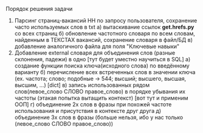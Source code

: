 Порядок решения задачи
1. Парсинг страниц-вакансий HH по запросу пользователя, сохранение часто используемых слов в txt
    а) вытаскивание ссылок **get.hrefs.py** со всех страниц
    б) обновление частотного словаря по всем словам, найденным в ТЕКСТАХ вакансий, сохранение словаря в файл/БД
    в) добавление аналогичного файла для поля "Ключевые навыки"
2. Добавление external словаря для объединения слов (разные склонения, падежи) в одно [тут будет уместно научиться в SQL]
    а) создание функции поиска ключа(исходного слова) по введённому варианту
    б) перечисление всех встреченных слов в значении ключа (ex. частота; слово; подобные → 544; высший; высшего, высшая, высшим, ...) [dict]
    в) запись использованных рядом слов(левое_слово СЛОВО правое_слово) в порядке убывания их частоты (этакая попытка вытащить контекст) [вот тут и применим ООП]
    г) объединение 2х слов в фразы при похожей частоте использования и присутствия в контексте друг друга
    д) объединение 3х слов в фразы (больше нельзя, ибо у нас только (левое_слово СЛОВО правое_слово))